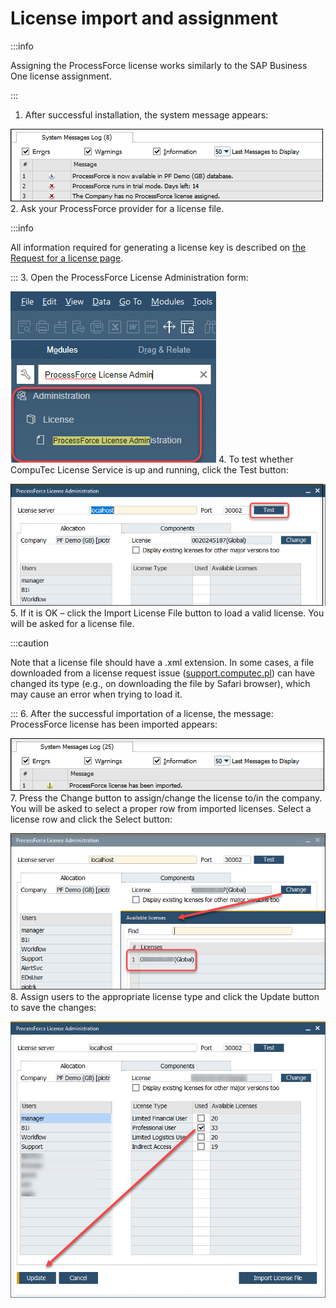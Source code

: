 # License import and assignment

:::info

Assigning the ProcessForce license works similarly to the SAP Business One license assignment.

:::

1. After successful installation, the system message appears:

  ![System Message](./media/system-message-installation.png)
2. Ask your ProcessForce provider for a license file.

:::info

All information required for generating a license key is described on [the Request for a license page](./license-request.md).

:::
3. Open the ProcessForce License Administration form:

  ![License Administration](./media/license-administration.png)
4. To test whether CompuTec License Service is up and running, click the Test button:

  ![License connection](./media/license-connection-test.png)
5. If it is OK – click the Import License File button to load a valid license. You will be asked for a license file.

  :::caution

  Note that a license file should have a .xml extension. In some cases, a file downloaded from a license request issue ([support.computec.pl](https://support.computec.pl)) can have changed its type (e.g., on downloading the file by Safari browser), which may cause an error when trying to load it.

  :::
  6. After the successful importation of a license, the message: ProcessForce license has been imported appears:
  
  ![System Message](./media/license-assignment-message.png)
  7. Press the Change button to assign/change the license to/in the company. You will be asked to select a proper row from imported licenses. Select a license row and click the Select button:

  ![License change](./media/license-assignment.png)
  8. Assign users to the appropriate license type and click the Update button to save the changes:

  ![License assignment](./media/license-user-assign.png)
